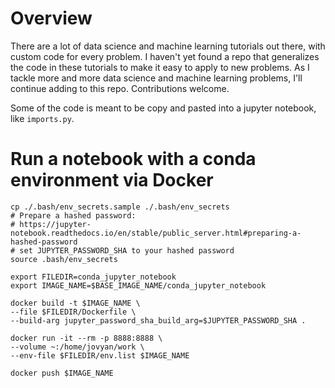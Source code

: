 # Overview
There are a lot of data science and machine learning tutorials out there, with custom code for every problem. I haven't
yet found a repo that generalizes the code in these tutorials to make it easy to apply to new problems. As I tackle
more and more data science and machine learning problems, I'll continue adding to this repo. Contributions welcome.

Some of the code is meant to be copy and pasted into a jupyter notebook, like `imports.py`.

# Run a notebook with a conda environment via Docker
```
cp ./.bash/env_secrets.sample ./.bash/env_secrets
# Prepare a hashed password:
# https://jupyter-notebook.readthedocs.io/en/stable/public_server.html#preparing-a-hashed-password
# set JUPYTER_PASSWORD_SHA to your hashed password
source .bash/env_secrets

export FILEDIR=conda_jupyter_notebook
export IMAGE_NAME=$BASE_IMAGE_NAME/conda_jupyter_notebook

docker build -t $IMAGE_NAME \
--file $FILEDIR/Dockerfile \
--build-arg jupyter_password_sha_build_arg=$JUPYTER_PASSWORD_SHA .

docker run -it --rm -p 8888:8888 \
--volume ~:/home/jovyan/work \
--env-file $FILEDIR/env.list $IMAGE_NAME

docker push $IMAGE_NAME
```
